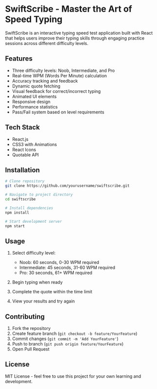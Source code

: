 # SwiftScribe - Master the Art of Speed Typing

SwiftScribe is an interactive typing speed test application built with React that helps users improve their typing skills through engaging practice sessions across different difficulty levels.

## Features

- Three difficulty levels: Noob, Intermediate, and Pro
- Real-time WPM (Words Per Minute) calculation
- Accuracy tracking and feedback
- Dynamic quote fetching
- Visual feedback for correct/incorrect typing
- Animated UI elements
- Responsive design
- Performance statistics
- Pass/Fail system based on level requirements

## Tech Stack

- React.js
- CSS3 with Animations
- React Icons
- Quotable API

## Installation

```bash
# Clone repository
git clone https://github.com/yourusername/swiftscribe.git

# Navigate to project directory
cd swiftscribe

# Install dependencies
npm install

# Start development server
npm start
```

## Usage

1. Select difficulty level:
   - Noob: 60 seconds, 0-30 WPM required
   - Intermediate: 45 seconds, 31-60 WPM required
   - Pro: 30 seconds, 61+ WPM required

2. Begin typing when ready
3. Complete the quote within the time limit
4. View your results and try again

## Contributing

1. Fork the repository
2. Create feature branch (`git checkout -b feature/YourFeature`)
3. Commit changes (`git commit -m 'Add YourFeature'`)
4. Push to branch (`git push origin feature/YourFeature`)
5. Open Pull Request

## License

MIT License - feel free to use this project for your own learning and development.

